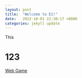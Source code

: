 ```yaml
---
layout: post
title:  "Welcome to E1!"
date:   2022-10-01 22:30:17 +0800
categories: jekyll update
---
```

This

<h1>123</h1>
<a href="https://silvia312488492.github.io/web_game/index.html">Web Game</a>


[jekyll-docs]: https://jekyllrb.com/docs/home
[jekyll-gh]:   https://github.com/jekyll/jekyll
[jekyll-talk]: https://talk.jekyllrb.com/

